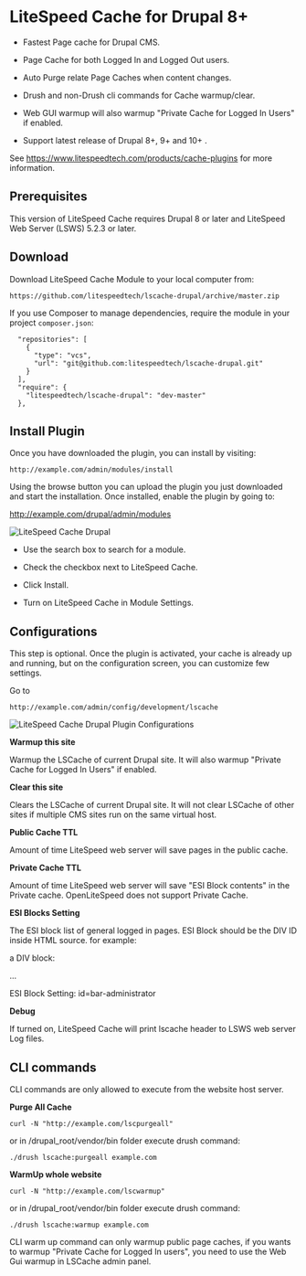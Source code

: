 LiteSpeed Cache for Drupal 8+
============================

* Fastest Page cache for Drupal CMS.

* Page Cache for both Logged In and Logged Out users. 

* Auto Purge relate Page Caches when content changes.

* Drush and non-Drush cli commands for Cache warmup/clear.

* Web GUI warmup will also warmup "Private Cache for Logged In Users" if enabled.

* Support latest release of Drupal 8+, 9+ and 10+ .

See https://www.litespeedtech.com/products/cache-plugins for more information.



Prerequisites
-------------
This version of LiteSpeed Cache requires Drupal 8 or later and LiteSpeed Web Server (LSWS) 5.2.3 or later.


Download
-------------
Download LiteSpeed Cache Module to your local computer from:

    https://github.com/litespeedtech/lscache-drupal/archive/master.zip

If you use Composer to manage dependencies, require the module in your project `composer.json`:

```
  "repositories": [
    {
      "type": "vcs",
      "url": "git@github.com:litespeedtech/lscache-drupal.git"
    }
  ],
  "require": {
    "litespeedtech/lscache-drupal": "dev-master"
  },
```

Install Plugin
-------------
Once you have downloaded the plugin, you can install by visiting:

    http://example.com/admin/modules/install

Using the browse button you can upload the plugin you just downloaded and start the installation. Once installed, enable the plugin by going to:

http://example.com/drupal/admin/modules


![LiteSpeed Cache Drupal](https://www.litespeedtech.com/support/wiki/lib/exe/fetch.php/litespeed_wiki:cache:enable_lscache_drupal.png)

* Use the search box to search for a module.

* Check the checkbox next to LiteSpeed Cache.

* Click Install.

* Turn on LiteSpeed Cache in Module Settings.


Configurations
-------------

This step is optional. Once the plugin is activated, your cache is already up and running, but on the configuration screen, you can customize few settings.

Go to

    http://example.com/admin/config/development/lscache
    
  ![LiteSpeed Cache Drupal Plugin Configurations](https://www.litespeedtech.com/support/wiki/lib/exe/fetch.php/litespeed_wiki:cache:configure-lscache.png?cache=)

**Warmup this site**

Warmup the LSCache of current Drupal site. It will also warmup "Private Cache for Logged In Users" if enabled.

**Clear this site**

Clears the LSCache of current Drupal site. It will not clear LSCache of other sites if multiple CMS sites run on the same virtual host.

**Public Cache TTL**

Amount of time LiteSpeed web server will save pages in the public cache.

**Private Cache TTL**

Amount of time LiteSpeed web server will save "ESI Block contents" in the Private cache. OpenLiteSpeed does not support Private Cache.

**ESI Blocks Setting**

The ESI block list of general logged in pages. ESI Block should be the DIV ID inside HTML source. for example:

a DIV block: <div id="bar-administrator">...<div>

ESI Block Setting: id=bar-administrator

**Debug**

If turned on, LiteSpeed Cache will print lscache header to LSWS web server Log files.


CLI commands
-------------

CLI commands are only allowed to execute from the website host server.

**Purge All Cache**

```
curl -N "http://example.com/lscpurgeall"
```

or in /drupal_root/vendor/bin folder execute drush command:

```
./drush lscache:purgeall example.com
```

**WarmUp whole website**

```
curl -N "http://example.com/lscwarmup"
```

or in /drupal_root/vendor/bin folder execute drush command:

```
./drush lscache:warmup example.com
```

CLI warm up command can only warmup public page caches, if you wants to warmup "Private Cache for Logged In users", you need to use the Web Gui warmup in LSCache admin panel.
